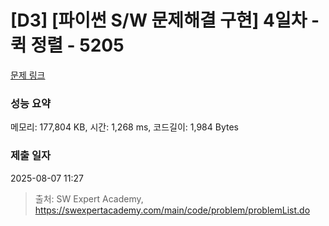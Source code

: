 # [D3] [파이썬 S/W 문제해결 구현] 4일차 - 퀵 정렬 - 5205 

[문제 링크](https://swexpertacademy.com/main/code/problem/problemDetail.do?contestProbId=AWT-VprKcqwDFAVT) 

### 성능 요약

메모리: 177,804 KB, 시간: 1,268 ms, 코드길이: 1,984 Bytes

### 제출 일자

2025-08-07 11:27



> 출처: SW Expert Academy, https://swexpertacademy.com/main/code/problem/problemList.do